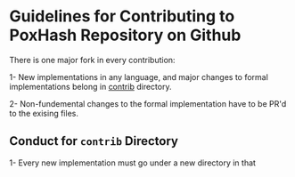 # Guidelines for Contributing to PoxHash Repository on Github

There is one major fork in every contribution:

1- New implementations in any language, and major changes to formal implementations belong in [contrib](/contrib/) directory.

2- Non-fundemental changes to the formal implementation have to be PR'd to the exising files.

## Conduct for `contrib` Directory

1- Every new implementation must go under a new directory in that 